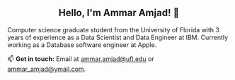 

<h2 style=text-align:center;>Hello, I'm Ammar Amjad! 👋</h2>

Computer science graduate student from the University of Florida with 3 years of experience as a Data Scientist and Data Engineer at IBM. 
Currently working as a Database software engineer at Apple.

📫 **Get in touch:** Email at [ammar.amjad@ufl.edu](ammar.amjad@ufl.edu) or [ammar_amjad@ymail.com](ammar_amjad@ymail.com).

